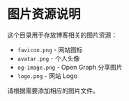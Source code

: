 # 图片资源说明

这个目录用于存放博客相关的图片资源：

- `favicon.png` - 网站图标
- `avatar.png` - 个人头像
- `og-image.png` - Open Graph 分享图片
- `logo.png` - 网站 Logo

请根据需要添加相应的图片文件。
